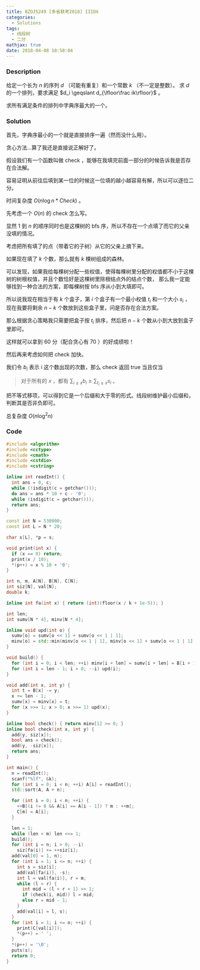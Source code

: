 ```yaml
---
title: BZOJ5249 [多省联考2018] IIIDX
categories:
  - Solutions
tags:
  - 线段树
  - 二分
mathjax: true
date: 2018-04-08 10:50:04
---
```


### Description

给定一个长为 $n$ 的序列 $d$ （可能有重复）和一个常数 $k$ （不一定是整数）。
求 $d$ 的一个排列，要求满足 $d_i \geqslant d_{\lfloor\frac ik\rfloor}$ 。

求所有满足条件的排列中字典序最大的一个。

<!--more-->

### Solution

首先，字典序最小的一个就是直接排序一遍（然而没什么用）。

贪心方法...算了我还是直接说正解好了。

假设我们有一个函数叫做 check ，能够在我填完前面一部分的时候告诉我是否存在合法解。

容易证明从前往后填到某一位的时候这一位填的越小越容易有解，所以可以逐位二分。

时间复杂度 $O(n\log n * Check)$ 。

先考虑一个 $O(n)$ 的 check 怎么写。

显然 $1$ 到 $n$ 的顺序同时也是这棵树的 bfs 序，所以不存在一个点填了而它的父亲没填的情况。

考虑把所有填了的点（带着它的子树）从它的父亲上摘下来。

如果现在填了 $k$ 个数，那么就有 $k$ 棵树组成的森林。

可以发现，如果我给每棵树分配一些权值，使得每棵树里分配的权值都不小于这棵树的树根权值，并且个数恰好是这棵树里除根结点外的结点个数，
那么我一定能够找到一种合法的方案，即每棵树按 bfs 序从小到大填即可。

所以说我现在相当于有 $k$ 个盒子，第 $i$ 个盒子有一个最小权值 $t_i$ 和一个大小 $s_i$ ，现在我要将剩余 $n-k$ 个数放到这些盒子里，问是否存在合法方案。

那么根据贪心策略我只需要把盒子按 $t_i$ 排序，然后把 $n-k$ 个数从小到大放到盒子里即可。

这样就可以拿到 60 分（配合贪心有 70 ）的好成绩啦！

然后再来考虑如何把 check 加快。

我们令 $b_i$ 表示 i 这个数出现的次数，那么 check 返回 true 当且仅当

> 对于所有的 $x$ ，都有 $\sum_{i \ge x} b_i \ge \sum_{t_i \ge x} s_i$ 。

把不等式移项，可以得到它是一个后缀和大于零的形式。线段树维护最小后缀和，判断其是否非负即可。

总复杂度 $O(n\log^2n)$

### Code

```cpp
#include <algorithm>
#include <cctype>
#include <cmath>
#include <cstdio>
#include <cstring>

inline int readInt() {
  int ans = 0, c;
  while (!isdigit(c = getchar()));
  do ans = ans * 10 + c - '0';
  while (isdigit(c = getchar()));
  return ans;
}

const int N = 530000;
const int L = N * 20;

char s[L], *p = s;

void print(int x) {
  if (x == 0) return;
  print(x / 10);
  *(p++) = x % 10 + '0';
}

int n, m, A[N], B[N], C[N];
int siz[N], val[N];
double k;

inline int fa(int x) { return (int)(floor(x / k + 1e-5)); }

int len;
int sumv[N * 4], minv[N * 4];

inline void upd(int o) {
  sumv[o] = sumv[o << 1] + sumv[o << 1 | 1];
  minv[o] = std::min(minv[o << 1 | 1], minv[o << 1] + sumv[o << 1 | 1]);
}

void build() {
  for (int i = 0; i < len; ++i) minv[i + len] = sumv[i + len] = B[i + 1];
  for (int i = len - 1; i > 0; --i) upd(i);
}

void add(int x, int y) {
  int t = B[x] -= y;
  x += len - 1;
  sumv[x] = minv[x] = t;
  for (x >>= 1; x > 0; x >>= 1) upd(x);
}

inline bool check() { return minv[1] >= 0; }
inline bool check(int x, int y) {
  add(y, siz[x]);
  bool ans = check();
  add(y, -siz[x]);
  return ans;
}

int main() {
  n = readInt();
  scanf("%lf", &k);
  for (int i = 0; i < n; ++i) A[i] = readInt();
  std::sort(A, A + n);

  for (int i = 0; i < n; ++i) {
    ++B[(i != 0 && A[i] == A[i - 1]) ? m : ++m];
    C[m] = A[i];
  }

  len = 1;
  while (len < m) len <<= 1;
  build();
  for (int i = n; i > 0; --i)
    siz[fa(i)] += ++siz[i];
  add(val[0] = 1, n);
  for (int i = 1; i <= n; ++i) {
    int s = siz[i];
    add(val[fa(i)], -s);
    int l = val[fa(i)], r = m;
    while (l < r) {
      int mid = (l + r + 1) >> 1;
      if (check(i, mid)) l = mid;
      else r = mid - 1;
    }
    add(val[i] = l, s);
  }
  for (int i = 1; i <= n; ++i) {
    print(C[val[i]]);
    *(p++) = ' ';
  }
  *(p++) = '\0';
  puts(s);
  return 0;
}
```
